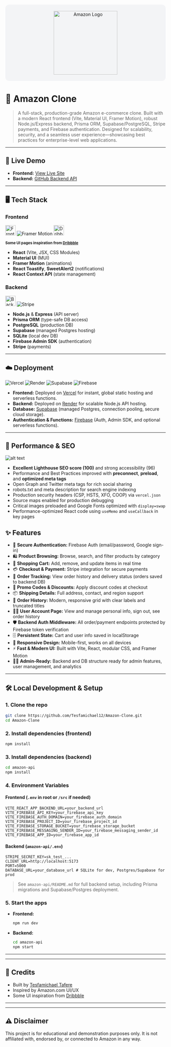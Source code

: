 <p align="center" style="background:#f3f4f6;padding:20px 0;border-radius:12px;">
  <img src="https://upload.wikimedia.org/wikipedia/commons/a/a9/Amazon_logo.svg" alt="Amazon Logo" width="200"/>
</p>

# 🛒 Amazon Clone

> A full-stack, production-grade Amazon e-commerce clone. Built with a modern React frontend (Vite, Material UI, Framer Motion), robust Node.js/Express backend, Prisma ORM, Supabase/PostgreSQL, Stripe payments, and Firebase authentication. Designed for scalability, security, and a seamless user experience—showcasing best practices for enterprise-level web applications.

---

## 🚀 Live Demo

- **Frontend:** [View Live Site](https://amazon-clone-frontend-phi.vercel.app/)
- **Backend:** [GitHub Backend API](https://github.com/Tesfamichael12/Amazon-Clone/tree/main/amazon-api)

---

## 🖥️ Tech Stack

### Frontend

<p align="left">
  <img src="https://skillicons.dev/icons?i=react,vite,js,css,materialui,redux" height="32" alt="Frontend stack"/>
  <img src="https://img.shields.io/badge/Framer%20Motion-0055FF?style=for-the-badge&logo=framer&logoColor=white" alt="Framer Motion"/>
  <img src="https://encrypted-tbn0.gstatic.com/images?q=tbn:ANd9GcS-1mMem06E8Ef9Esxqs9kg32G6Zxfq8EHF7Q&s" height="32" alt="Dribbble logo"/>
</p>

<sub><b>Some UI pages inspiration from <a href="https://dribbble.com/">Dribbble</a></b></sub>

- **React** (Vite, JSX, CSS Modules)
- **Material UI** (MUI)
- **Framer Motion** (animations)
- **React Toastify**, **SweetAlert2** (notifications)
- **React Context API** (state management)

### Backend

<p align="left">
  <img src="https://skillicons.dev/icons?i=nodejs,express,prisma,postgres,supabase,firebase,sqlite" height="32" alt="Backend stack"/>
  <img src="https://img.shields.io/badge/Stripe-635BFF?style=for-the-badge&logo=stripe&logoColor=white" alt="Stripe"/>
</p>

- **Node.js** & **Express** (API server)
- **Prisma ORM** (type-safe DB access)
- **PostgreSQL** (production DB)
- **Supabase** (managed Postgres hosting)
- **SQLite** (local dev DB)
- **Firebase Admin SDK** (authentication)
- **Stripe** (payments)

---

## ☁️ Deployment

<p align="left">
  <img src="https://img.shields.io/badge/Vercel-000000?style=for-the-badge&logo=vercel&logoColor=white" alt="Vercel"/>
  <img src="https://img.shields.io/badge/Render-46E3B7?style=for-the-badge&logo=render&logoColor=white" alt="Render"/>
  <img src="https://img.shields.io/badge/Supabase-3ECF8E?style=for-the-badge&logo=supabase&logoColor=white" alt="Supabase"/>
  <img src="https://img.shields.io/badge/Firebase-FFCA28?style=for-the-badge&logo=firebase&logoColor=black" alt="Firebase"/>
</p>

- **Frontend:** Deployed on [Vercel](https://vercel.com/) for instant, global static hosting and serverless functions.
- **Backend:** Deployed on [Render](https://render.com/) for scalable Node.js API hosting.
- **Database:** [Supabase](https://supabase.com/) (managed Postgres, connection pooling, secure cloud storage).
- **Authentication & Functions:** [Firebase](https://firebase.google.com/) (Auth, Admin SDK, and optional serverless functions).

---

## 🚦 Performance & SEO

![alt text](/img/light-house-ranking.png)

<ul>
  <li><b>Excellent Lighthouse SEO score (100)</b> and strong accessibility (96)</li>
  <li>Performance and Best Practices improved with <b>preconnect</b>, <b>preload</b>, and <b>optimized meta tags</b></li>
  <li>Open Graph and Twitter meta tags for rich social sharing</li>
  <li>robots.txt and meta description for search engine indexing</li>
  <li>Production security headers (CSP, HSTS, XFO, COOP) via <code>vercel.json</code></li>
  <li>Source maps enabled for production debugging</li>
  <li>Critical images preloaded and Google Fonts optimized with <code>display=swap</code></li>
  <li>Performance-optimized React code using <code>useMemo</code> and <code>useCallback</code> in key pages</li>
</ul>

## ✨ Features

- 🔐 **Secure Authentication:** Firebase Auth (email/password, Google sign-in)
- 🛍️ **Product Browsing:** Browse, search, and filter products by category
- 🛒 **Shopping Cart:** Add, remove, and update items in real time
- 💳 **Checkout & Payment:** Stripe integration for secure payments
- 🚚 **Order Tracking:** View order history and delivery status (orders saved to backend DB)
- 🎁 **Promo Codes & Discounts:** Apply discount codes at checkout
- 📦 **Shipping Details:** Full address, contact, and region support
- 🧾 **Order History:** Modern, responsive grid with clear labels and truncated titles
- 🧑‍💼 **User Account Page:** View and manage personal info, sign out, see order history
- 🛡️ **Backend Auth Middleware:** All order/payment endpoints protected by Firebase token verification
- 🗄️ **Persistent State:** Cart and user info saved in localStorage
- 📱 **Responsive Design:** Mobile-first, works on all devices
- ⚡ **Fast & Modern UI:** Built with Vite, React, modular CSS, and Framer Motion
- 🧑‍💻 **Admin-Ready:** Backend and DB structure ready for admin features, user management, and analytics

---

## 🛠️ Local Development & Setup

### 1. Clone the repo

```bash
git clone https://github.com/Tesfamichael12/Amazon-Clone.git
cd Amazon-Clone
```

### 2. Install dependencies (frontend)

```bash
npm install
```

### 3. Install dependencies (backend)

```bash
cd amazon-api
npm install
```

### 4. Environment Variables

#### Frontend (`.env` in root or `/src` if needed)

```
VITE_REACT_APP_BACKEND_URL=your_backend_url
VITE_FIREBASE_API_KEY=your_firebase_api_key
VITE_FIREBASE_AUTH_DOMAIN=your_firebase_auth_domain
VITE_FIREBASE_PROJECT_ID=your_firebase_project_id
VITE_FIREBASE_STORAGE_BUCKET=your_firebase_storage_bucket
VITE_FIREBASE_MESSAGING_SENDER_ID=your_firebase_messaging_sender_id
VITE_FIREBASE_APP_ID=your_firebase_app_id
```

#### Backend (`amazon-api/.env`)

```
STRIPE_SECRET_KEY=sk_test_...
CLIENT_URL=http://localhost:5173
PORT=5000
DATABASE_URL=your_database_url # SQLite for dev, Postgres/Supabase for prod
```

> See `amazon-api/README.md` for full backend setup, including Prisma migrations and Supabase/Postgres deployment.

### 5. Start the apps

- **Frontend:**
  ```bash
  npm run dev
  ```
- **Backend:**
  ```bash
  cd amazon-api
  npm start
  ```

---

---

## 🙌 Credits

- Built by [Tesfamichael Tafere](https://tesfamichael-tafre.netlify.app/)
- Inspired by Amazon.com UI/UX
- Some UI inspiration from [Dribbble](https://dribbble.com/)

---

---

## ⚠️ Disclaimer

This project is for educational and demonstration purposes only. It is not affiliated with, endorsed by, or connected to Amazon in any way.